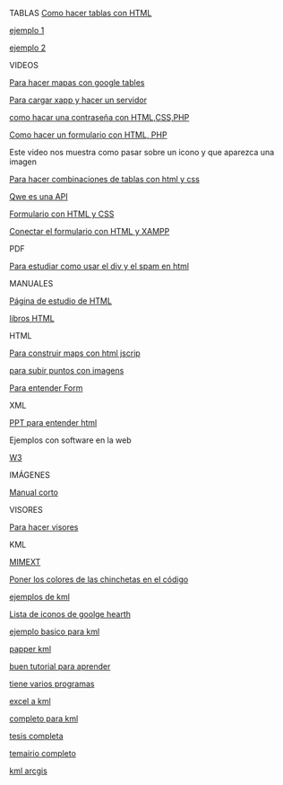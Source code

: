 TABLAS
[Como hacer tablas con HTML](https://disenowebakus.net/tablas-html.php)

[ejemplo 1](http://www.todoele.net/DukeWorkshopHtml/html1/tablas.htm)


[ejemplo 2](https://www.uv.es/jac/guia/tablaeje.htm)

VIDEOS

[Para hacer mapas con google tables](https://www.youtube.com/watch?v=xTHNOw3M_so)

[Para cargar xapp y hacer un servidor](https://www.youtube.com/watch?v=hlzaA_GSA8U)

[como hacar una contraseña con HTML,CSS,PHP](https://www.youtube.com/watch?v=arqv2YVp_3E)

[Como hacer un formulario con HTML, PHP](https://www.youtube.com/watch?v=AZpKqEQS4e4)

Este video nos muestra como pasar sobre un icono y que aparezca una imagen

[Para hacer combinaciones de tablas con html y css](https://www.youtube.com/watch?v=3ILeSOinSYY )

[Qwe es una API](https://www.youtube.com/watch?v=u2Ms34GE14U)

[Formulario con HTML y CSS](https://www.youtube.com/watch?v=AAhFZ8ugXvA)

[Conectar el formulario con HTML y XAMPP](https://www.youtube.com/watch?v=sWHw4ExP2hw)

PDF 

[Para estudiar como usar el div y el spam en html](https://www.aprenderaprogramar.com/attachments/article/545/CU00726B%20Capas%20HTML%20etiquetas%20DIV%20SPAN%20ejemplos%20maquetar%20estructura%20paginas.pdf)

MANUALES

[Página de estudio de HTML](https://desarrolloweb.com/manuales/manual-html.html)


[libros HTML](https://uniwebsidad.com/libros/xhtml/capitulo-2/sintaxis-de-las-etiquetas-xhtml)

HTML 

[Para construir maps con html jscrip](https://developers.google.com/maps/documentation/javascript/examples/layer-fusiontables-styling)

[para subir puntos con imagens](https://developers.google.com/maps/documentation/javascript/examples/layer-georss)

[Para entender Form](http://www.mclibre.org/consultar/htmlcss/html/html-formularios.html)

XML

[PPT para entender html](http://di002.edv.uniovi.es/~juanrp/docencia/gis/Tutorial%20API%20Google%20maps.pdf)


Ejemplos con software en la web


[W3](https://www.w3schools.com/tags/tryit.asp?filename=tryhtml_link_image)

IMÁGENES

[Manual corto](http://www.todoele.net/DukeWorkshopHtml/html1/imagenes.htm)

VISORES

[Para hacer visores](http://sitna.navarra.es/geoportal/recursos/Manual%20usuario%20Visor%20API%20SITNA.pdf)

KML

[MIMEXT](http://www.sigte.udg.edu/jornadassiglibre2010/uploads/Articles/a38.pdf)


[Poner los colores de las chinchetas en el código](http://tancro.e-central.tv/grandmaster/markers/google-icons/mapfiles-kml-pushpin.html)

[ejemplos de kml](https://github.com/heremaps/examples)


[Lista de iconos de goolge hearth](https://sites.google.com/site/gmapsdevelopment/)


[ejemplo basico para kml](http://terpconnect.umd.edu/~mhumber/files/lab_2/GEOG677_Lab2_Short.pdf)

[papper kml](http://www.sodbtn.sk/bacik/stiahnutie/bacik_somap_2012.pdf)

[buen tutorial para aprender](http://dh.obdurodon.org/kml/kml-tutorial.xhtml)


[tiene varios programas](http://dh.obdurodon.org/)

[excel a kml](http://dh.obdurodon.org/)

[completo para kml](http://learningzone.rspsoc.org.uk/index.php/Learning-Materials/Introduction-to-OGC-Standards/)

[tesis completa](https://pdfs.semanticscholar.org/a687/5cd555aa4bd1ac279646b0d4d32f9e554c5c.pdf)

[temairio completo](https://serc.carleton.edu/NAGTWorkshops/visualize04/tool_examples/google_earth.html)

[kml arcgis](https://knowledge.safe.com/articles/1028/getting-started-with-kml-kml-to-mapinfo-tab.html)

